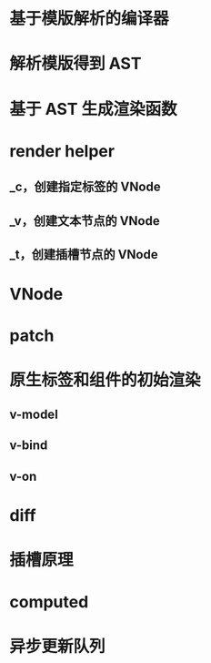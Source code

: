 # 基于模版解析的编译器

# 解析模版得到 AST

# 基于 AST 生成渲染函数

# render helper

## _c，创建指定标签的 VNode

## _v，创建文本节点的 VNode

## _t，创建插槽节点的 VNode

# VNode

# patch

# 原生标签和组件的初始渲染

## v-model

## v-bind

## v-on

# diff

# 插槽原理

# computed

# 异步更新队列
